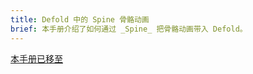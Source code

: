 ```yaml
---
title: Defold 中的 Spine 骨骼动画
brief: 本手册介绍了如何通过 _Spine_ 把骨骼动画带入 Defold。
---
```


[本手册已移至](/extension-spine)